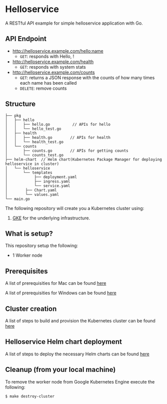 # Helloservice

A RESTful API example for simple helloservice application with Go.

## API Endpoint
- http://helloservice.example.com/hello:name
    - `GET`: responds with Hello, <name>!
- http://helloservice.example.com/health
    - `GET`: responds with system stats
- http://helloservice.example.com/counts
    - `GET`: returns a JSON response with the counts of how many times each name has been called
    - `DELETE`: remove counts

## Structure
```
├── pkg
│   ├── hello          
│   │   ├── hello.go          // APIs for hello
│   │   └── hello_test.go     
│   ├── health
│   │   ├── health.go        // APIs for health
│   │   └── health_test.go 
│   └── counts
│       ├── counts.go        // APIs for getting counts
│       └── counts_test.go 
├── helm-chart  // Helm chart(Kubernetes Package Manager for deploying helloservice in cluster)
│   └── helloservice
│       └── templates
│            ├── deployment.yaml
│            ├── ingress.yaml
│            └── service.yaml 
│        ├── Chart.yaml
│        └── values.yaml       
└── main.go
```

The following repository will create you a Kubernetes cluster using:

1. [GKE](https://console.cloud.google.com) for the underlying infrastructure.

## What is setup? 
 
 This repository setup the following:
 
 - 1 Worker node

## Prerequisites

A list of prerequisities for Mac can be found [here](docs/1.mac-prerequisites.md)

A list of prerequisities for Windows can be found [here](docs/2.windows-prerequisites.md)

## Cluster creation

A list of steps to build and provision the Kubernetes cluster can be found [here](docs/3.create-cluster.md)

## Helloservice Helm chart deployment

A list of steps to deploy the necessary Helm charts can be found [here](docs/4.deploy-helloservice.md)

## Cleanup (from your local machine)

To remove the worker node from Google Kubernetes Engine execute the following:

```
$ make destroy-cluster
```